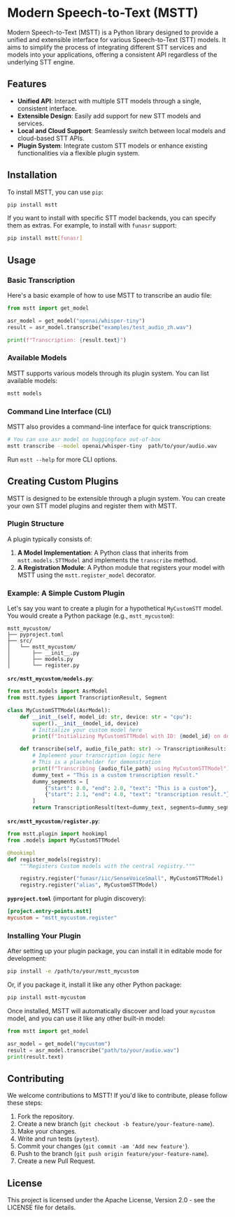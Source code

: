 # Modern Speech-to-Text (MSTT)

Modern Speech-to-Text (MSTT) is a Python library designed to provide a unified and extensible interface for various Speech-to-Text (STT) models. It aims to simplify the process of integrating different STT services and models into your applications, offering a consistent API regardless of the underlying STT engine.

## Features

- **Unified API**: Interact with multiple STT models through a single, consistent interface.
- **Extensible Design**: Easily add support for new STT models and services.
- **Local and Cloud Support**: Seamlessly switch between local models and cloud-based STT APIs.
- **Plugin System**: Integrate custom STT models or enhance existing functionalities via a flexible plugin system.

## Installation

To install MSTT, you can use `pip`:

```bash
pip install mstt
```

If you want to install with specific STT model backends, you can specify them as extras. For example, to install with `funasr` support:

```bash
pip install mstt[funasr]
```

## Usage

### Basic Transcription

Here's a basic example of how to use MSTT to transcribe an audio file:

```python
from mstt import get_model

asr_model = get_model("openai/whisper-tiny")
result = asr_model.transcribe("examples/test_audio_zh.wav")

print(f"Transcription: {result.text}")
```

### Available Models

MSTT supports various models through its plugin system. You can list available models:

```python
mstt models
```

### Command Line Interface (CLI)

MSTT also provides a command-line interface for quick transcriptions:

```bash
# You can use asr model on huggingface out-of-box
mstt transcribe --model openai/whisper-tiny  path/to/your/audio.wav
```

Run `mstt --help` for more CLI options.

## Creating Custom Plugins

MSTT is designed to be extensible through a plugin system. You can create your own STT model plugins and register them with MSTT.

### Plugin Structure

A plugin typically consists of:

1.  **A Model Implementation**: A Python class that inherits from `mstt.models.STTModel` and implements the `transcribe` method.
2.  **A Registration Module**: A Python module that registers your model with MSTT using the `mstt.register_model` decorator.

### Example: A Simple Custom Plugin

Let's say you want to create a plugin for a hypothetical `MyCustomSTT` model. You would create a Python package (e.g., `mstt_mycustom`):

```
mstt_mycustom/
├── pyproject.toml
├── src/
│   └── mstt_mycustom/
│       ├── __init__.py
│       ├── models.py
│       └── register.py
```

**`src/mstt_mycustom/models.py`**:

```python
from mstt.models import AsrModel
from mstt.types import TranscriptionResult, Segment

class MyCustomSTTModel(AsrModel):
    def __init__(self, model_id: str, device: str = "cpu"):
        super().__init__(model_id, device)
        # Initialize your custom model here
        print(f"Initializing MyCustomSTTModel with ID: {model_id} on device: {device}")

    def transcribe(self, audio_file_path: str) -> TranscriptionResult:
        # Implement your transcription logic here
        # This is a placeholder for demonstration
        print(f"Transcribing {audio_file_path} using MyCustomSTTModel")
        dummy_text = "This is a custom transcription result."
        dummy_segments = [
            {"start": 0.0, "end": 2.0, "text": "This is a custom"},
            {"start": 2.1, "end": 4.0, "text": "transcription result."}
        ]
        return TranscriptionResult(text=dummy_text, segments=dummy_segments)
```

**`src/mstt_mycustom/register.py`**:

```python
from mstt.plugin import hookimpl
from .models import MyCustomSTTModel

@hookimpl
def register_models(registry):
    """Registers Custom models with the central registry."""

    registry.register("funasr/iic/SenseVoiceSmall", MyCustomSTTModel)
    registry.register("alias", MyCustomSTTModel)
```
**`pyproject.toml`** (important for plugin discovery):

```toml
[project.entry-points.mstt]
mycustom = "mstt_mycustom.register"
```

### Installing Your Plugin

After setting up your plugin package, you can install it in editable mode for development:

```bash
pip install -e /path/to/your/mstt_mycustom
```

Or, if you package it, install it like any other Python package:

```bash
pip install mstt-mycustom
```

Once installed, MSTT will automatically discover and load your `mycustom` model, and you can use it like any other built-in model:

```python
from mstt import get_model

asr_model = get_model("mycustom")
result = asr_model.transcribe("path/to/your/audio.wav")
print(result.text)
```

## Contributing

We welcome contributions to MSTT! If you'd like to contribute, please follow these steps:

1. Fork the repository.
2. Create a new branch (`git checkout -b feature/your-feature-name`).
3. Make your changes.
4. Write and run tests (`pytest`).
5. Commit your changes (`git commit -am 'Add new feature'`).
6. Push to the branch (`git push origin feature/your-feature-name`).
7. Create a new Pull Request.

## License

This project is licensed under the Apache License, Version 2.0 - see the LICENSE file for details.